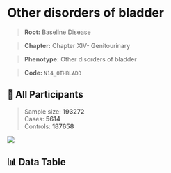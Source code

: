 # Other disorders of  bladder

> **Root:** Baseline Disease  

> **Chapter:** Chapter XIV- Genitourinary  

> **Phenotype:** Other disorders of  bladder  

> **Code:** `N14_OTHBLADD`

## 🧪 All Participants  
> Sample size: **193272**  
> Cases: **5614**  
> Controls: **187658**
<img src="/Sensitive/Figures/ALL/Incidence/N14_OTHBLADD.png"/>

## 📊 Data Table
<CsvTableMRF src="/Sensitive/Data/ALL/Incidence/COX_N14_OTHBLADD.csv"/>

